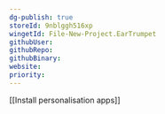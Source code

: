 ```yaml
---
dg-publish: true
storeId: 9nblggh516xp
wingetId: File-New-Project.EarTrumpet
githubUser: 
githubRepo: 
githubBinary: 
website: 
priority: 
---
```


[[Install personalisation apps]]